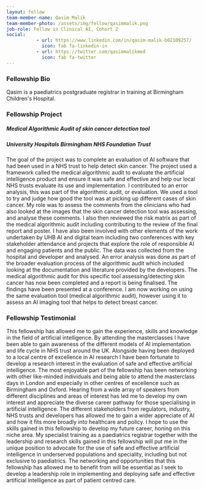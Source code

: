 ```yaml
---
layout: fellow
team-member-name: Qasim Malik
team-member-photo: /assets/img/fellow/qasimmalik.png
job-role: Fellow in Clinical AI, Cohort 2
social:
           - url: https://www.linkedin.com/in/qasim-malik-b02109257/
             icon: fab fa-linkedin-in
           - url: https://twitter.com/qasimmalikmed
             icon: fab fa-twitter
---
```


### Fellowship Bio
Qasim is a paediatrics postgraduate registrar in training at Birmingham Children's Hospital. 

### Fellowship Project
##### _Medical Algorithmic Audit of skin cancer detection tool_
##### University Hospitals Birmingham NHS Foundation Trust
The goal of the project was to complete an evaluation of AI software that had been used in a NHS trust to help detect skin cancer. The project used a framework called the medical algorithmic audit to evaluate the artificial intelligence product and ensure it was safe and effective and help our local NHS trusts evaluate its use and implementation. I contributed to an error analysis, this was part of the algorithmic audit, or evaluation. We used a tool to try and judge how good the tool was at picking up different cases of skin cancer. My role was to assess the comments from the clinicians who had also looked at the images that the skin cancer detection tool was assessing, and analyse these comments. I also then reviewed the risk matrix as part of the medical algorithmic audit including contributing to the review of the final report and poster. I have also been involved with other elements of the work undertaken by UHB AI and digital team including two conferences with key stakeholder attendance and projects that explore the role of responsible AI and engaging patients and the public. The data was collected from the hospital and developer and analysed. An error analysis was done as part of the broader evaluation process of the algorithmic audit which included looking at the documentation and literature provided by the developers. The medical algorithmic audit for this specific tool assessing/detecting skin cancer has now been completed and a report is being finalised. The findings have been presented at a conference. I am now working on using the same evaluation tool (medical algorithmic audit), however using it to assess an AI imaging tool that helps to detect breast cancer.


### Fellowship Testimonial

This fellowship has allowed me to gain the experience, skills and knowledge in the field of artificial intelligence. By attending the masterclasses I have been able to gain awareness of the different models of AI implementation and life cycle in NHS trust around the UK. Alongside having been deployed to a local centre of excellence in AI research I have been fortunate to develop a research interest in the evaluation of safe and effective artificial intelligence. The most enjoyable part of the fellowship has been networking with other like-minded individuals and being able to attend the masterclass days in London and especially in other centres of excellence such as Birmingham and Oxford. Hearing from a wide array of speakers from different disciplines and areas of interest has led me to develop my own interest and appreciate the diverse career pathway for those specialising in artificial intelligence. The different stakeholders from regulators, industry, NHS trusts and developers has allowed me to gain a wider appreciate of AI and how it fits more broadly into healthcare and policy. I hope to use the skills gained in this fellowship to develop my future career, honing on this niche area. My specialist training as a paediatrics registrar together with the leadership and research skills gained in this fellowship will put me in the unique position to advocate for the use of safe and effective artificial intelligence in underserved populations and speciality, including but not exclusive to paediatrics. The networking and opportunities that this fellowship has allowed me to benefit from will be essential as I seek to develop a leadership role in implementing and deploying safe and effective artificial intelligence as part of patient centred care.
